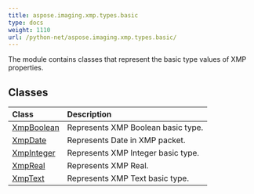 ```yaml
---
title: aspose.imaging.xmp.types.basic
type: docs
weight: 1110
url: /python-net/aspose.imaging.xmp.types.basic/
---
```



The module contains classes that represent the basic type values of XMP properties.

## **Classes**
| **Class** | **Description** |
| :- | :- |
| [XmpBoolean](/imaging/python-net/aspose.imaging.xmp.types.basic/xmpboolean/) | Represents XMP Boolean basic type. |
| [XmpDate](/imaging/python-net/aspose.imaging.xmp.types.basic/xmpdate/) | Represents Date in XMP packet. |
| [XmpInteger](/imaging/python-net/aspose.imaging.xmp.types.basic/xmpinteger/) | Represents XMP Integer basic type. |
| [XmpReal](/imaging/python-net/aspose.imaging.xmp.types.basic/xmpreal/) | Represents XMP Real. |
| [XmpText](/imaging/python-net/aspose.imaging.xmp.types.basic/xmptext/) | Represents XMP Text basic type. |
